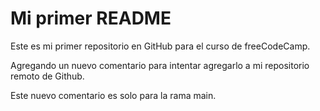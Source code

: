 # Mi primer README
Este es mi primer repositorio en GitHub para el curso de freeCodeCamp.

Agregando un nuevo comentario para intentar agregarlo a mi repositorio remoto de Github.

Este nuevo comentario es solo para la rama main.
